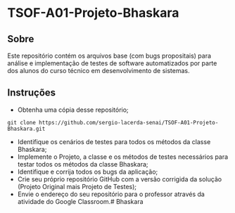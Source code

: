 # TSOF-A01-Projeto-Bhaskara

## Sobre

Este repositório contém os arquivos base (com bugs propositais) para análise e implementação de testes de software automatizados por parte dos alunos do curso técnico em desenvolvimento de sistemas.

## Instruções

* Obtenha uma cópia desse repositório; 
```console
git clone https://github.com/sergio-lacerda-senai/TSOF-A01-Projeto-Bhaskara.git
```
* Identifique os cenários de testes para todos os métodos da classe Bhaskara;
* Implemente o Projeto, a classe e os métodos de testes necessários para testar todos os métodos da classe Bhaskara;
* Identifique e corrija todos os bugs da aplicação;
* Crie seu próprio repositório GitHub com a versão corrigida da solução (Projeto Original mais Projeto de Testes);
* Envie o endereço do seu repositório para o professor através da atividade do Google Classroom.# Bhaskara
